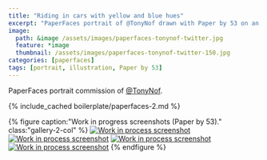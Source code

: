 ```yaml
---
title: "Riding in cars with yellow and blue hues"
excerpt: "PaperFaces portrait of @TonyNof drawn with Paper by 53 on an iPad."
image: 
  path: &image /assets/images/paperfaces-tonynof-twitter.jpg 
  feature: *image
  thumbnail: /assets/images/paperfaces-tonynof-twitter-150.jpg
categories: [paperfaces]
tags: [portrait, illustration, Paper by 53]
---
```


PaperFaces portrait commission of [@TonyNof](https://twitter.com/TonyNof).

{% include_cached boilerplate/paperfaces-2.md %}

{% figure caption:"Work in progress screenshots (Paper by 53)." class:"gallery-2-col" %}
[![Work in process screenshot](/assets/images/paperfaces-tonynof-process-1-600.jpg)](/assets/images/paperfaces-tonynof-process-1-lg.jpg)
[![Work in process screenshot](/assets/images/paperfaces-tonynof-process-2-600.jpg)](/assets/images/paperfaces-tonynof-process-2-lg.jpg)
[![Work in process screenshot](/assets/images/paperfaces-tonynof-process-3-600.jpg)](/assets/images/paperfaces-tonynof-process-3-lg.jpg)
[![Work in process screenshot](/assets/images/paperfaces-tonynof-process-4-600.jpg)](/assets/images/paperfaces-tonynof-process-4-lg.jpg)
{% endfigure %}
